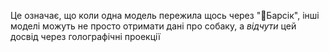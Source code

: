 Це означає, що коли одна модель пережила щось через "🐶Барсік", інші моделі можуть не просто отримати дані про собаку, а *відчути* цей досвід через голографічні проекції
